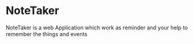# NoteTaker
NoteTaker is a web Application which work  as reminder and your help to remember the things and events  
